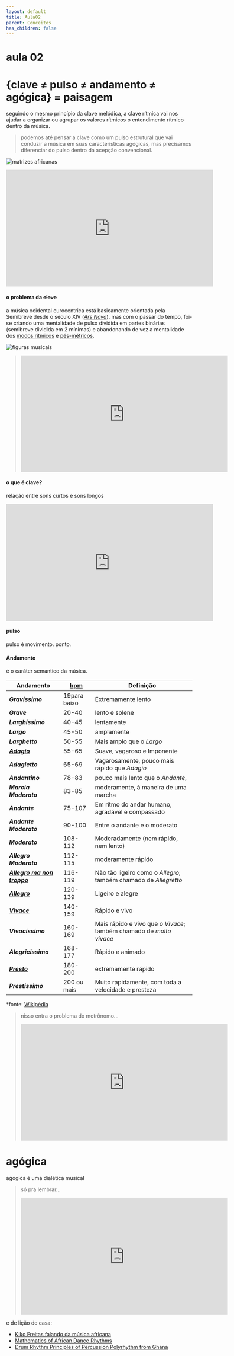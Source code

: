 ```yaml
---
layout: default
title: Aula02
parent: Conceitos
has_children: false
---
```


aula 02
====


# {clave ≠ pulso ≠ andamento ≠ agógica} = paisagem


seguindo o mesmo princípio da clave melódica, a clave rítmica vai nos ajudar a organizar ou agrupar os valores rítmicos o entendimento rítmico dentro da música.

> podemos até pensar a clave como um pulso estrutural que vai conduzir a música em suas características agógicas, mas precisamos diferenciar do pulso dentro da acepção convencional.

![matrizes africanas](images/matrizes.png)

<iframe width="560" height="315" src="https://www.youtube.com/embed/d2yDN-nN2k0?start=1117" frameborder="0" allow="accelerometer; autoplay; encrypted-media; gyroscope; picture-in-picture" allowfullscreen></iframe>



#### o problema da ~~clave~~

a música ocidental eurocentrica está basicamente orientada pela Semibreve desde o século XIV (*[Ars Nova](https://www.hugoribeiro.com.br/download-textos-pessoais/ars_nova.pdf)*). mas com o passar do tempo, foi-se criando uma mentalidade de pulso dividida em partes binárias (semibreve dividida em 2 mínimas) e abandonando de vez a mentalidade dos [modos rítmicos](https://pt.wikipedia.org/wiki/Modo_r%C3%ADtmico) e [pés-métricos]([https://edisciplinas.usp.br/pluginfile.php/4196181/mod_resource/content/1/ME%CC%81TRICA2.pdf](https://edisciplinas.usp.br/pluginfile.php/4196181/mod_resource/content/1/MÉTRICA2.pdf)).

![figuras musicais](images/figuras.png)



> <iframe width="560" height="315" src="https://www.youtube.com/embed/Fsys9kRedqI?start=1117" frameborder="0" allow="accelerometer; autoplay; encrypted-media; gyroscope; picture-in-picture" allowfullscreen></iframe>



#### o que é clave?

relação entre sons curtos e sons longos

<iframe width="560" height="315" src="https://www.youtube.com/embed/DUIQlQdED7A" frameborder="0" allow="accelerometer; autoplay; encrypted-media; gyroscope; picture-in-picture" allowfullscreen></iframe>



#### pulso

pulso é movimento. ponto.



#### Andamento

é o caráter semantico da música.

| **Andamento**                                                | **[bpm](https://pt.wikipedia.org/wiki/Batidas_por_minuto)** | **Definição**                                                |
| ------------------------------------------------------------ | ----------------------------------------------------------- | ------------------------------------------------------------ |
| ***Gravissimo***                                             | 19para baixo                                                | Extremamente lento                                           |
| ***Grave***                                                  | 20-40                                                       | lento e solene                                               |
| ***Larghissimo***                                            | 40-45                                                       | lentamente                                                   |
| ***Largo***                                                  | 45-50                                                       | amplamente                                                   |
| ***Larghetto***                                              | 50-55                                                       | Mais amplo que o *Largo*                                     |
| ***[Adagio](https://pt.wikipedia.org/wiki/Adágio_(música))*** | 55-65                                                       | Suave, vagaroso e Imponente                                  |
| ***Adagietto***                                              | 65-69                                                       | Vagarosamente, pouco mais rápido que *Adagio*                |
| ***Andantino***                                              | 78-83                                                       | pouco mais lento que o *Andante*,                            |
| ***Marcia Moderato***                                        | 83-85                                                       | moderamente, á maneira de uma marcha                         |
| ***Andante***                                                | 75-107                                                      | Em ritmo do andar humano, agradável e compassado             |
| ***Andante Moderato***                                       | 90-100                                                      | Entre o andante e o moderato                                 |
| ***Moderato***                                               | 108-112                                                     | Moderadamente (nem rápido, nem lento)                        |
| ***Allegro Moderato***                                       | 112-115                                                     | moderamente rápido                                           |
| ***[Allegro ma non troppo](https://pt.wikipedia.org/wiki/Allegro_ma_non_troppo)*** | 116-119                                                     | Não tão ligeiro como o *Allegro*; também chamado de *Allegretto* |
| ***[Allegro](https://pt.wikipedia.org/wiki/Alegro)***        | 120-139                                                     | Ligeiro e alegre                                             |
| ***[Vivace](https://pt.wikipedia.org/wiki/Vivace)***         | 140-159                                                     | Rápido e vivo                                                |
| ***Vivacissimo***                                            | 160-169                                                     | Mais rápido e vivo que o *Vivace*; também chamado de *molto vivace* |
| ***Alegricissimo***                                          | 168-177                                                     | Rápido e animado                                             |
| ***[Presto](https://pt.wikipedia.org/wiki/Presto)***         | 180-200                                                     | extremamente rápido                                          |
| ***Prestissimo***                                            | 200 ou mais                                                 | Muito rapidamente, com toda a velocidade e presteza          |

*fonte: [Wikipédia](https://pt.wikipedia.org/wiki/Andamento)

> nisso entra o problema do metrônomo...
>
> <iframe width="560" height="315" src="https://www.youtube.com/embed/-OtqHOJjMIU" frameborder="0" allow="accelerometer; autoplay; encrypted-media; gyroscope; picture-in-picture" allowfullscreen></iframe>

# agógica



agógica é uma dialética musical

> só pra lembrar...
>
> <iframe width="560" height="315" src="https://www.youtube.com/embed/u-fjl3RC3L0?start=1117" frameborder="0" allow="accelerometer; autoplay; encrypted-media; gyroscope; picture-in-picture" allowfullscreen></iframe>





e de lição de casa:

- [Kiko Freitas falando da música africana](https://www.youtube.com/watch?v=lqz1-DwwsLE)
- [Mathematics of African Dance Rhythms](https://www.youtube.com/watch?v=2TgFp76Rnig&list=PLcWaQtyIPMFbUSduHCqk5yaNqS00VjzJI&index=2&t=5616s)
- [Drum Rhythm Principles of Percussion Polyrhythm from Ghana](https://www.youtube.com/watch?v=yK42w0H8rSU&list=PLcWaQtyIPMFbUSduHCqk5yaNqS00VjzJI&index=2)
